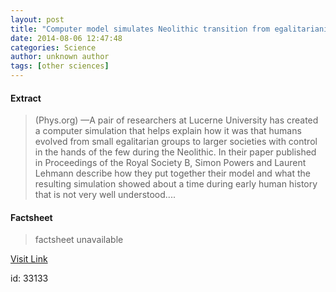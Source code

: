 ```yaml
---
layout: post
title: "Computer model simulates Neolithic transition from egalitarianism to leadership and despotism"
date: 2014-08-06 12:47:48
categories: Science
author: unknown author
tags: [other sciences]
---
```



#### Extract
>(Phys.org) —A pair of researchers at Lucerne University has created a computer simulation that helps explain how it was that humans evolved from small egalitarian groups to larger societies with control in the hands of the few during the Neolithic. In their paper published in Proceedings of the Royal Society B, Simon Powers and Laurent Lehmann describe how they put together their model and what the resulting simulation showed about a time during early human history that is not very well understood....

#### Factsheet
>factsheet unavailable

[Visit Link](http://phys.org/news326533603.html)

id:   33133


